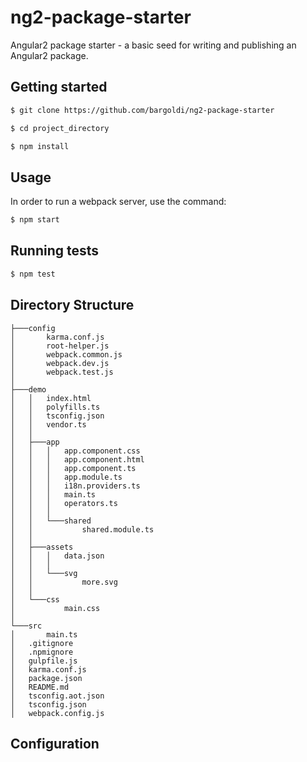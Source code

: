 # ng2-package-starter
Angular2 package starter - a basic seed for writing and publishing an Angular2 package.

## Getting started
```bash
$ git clone https://github.com/bargoldi/ng2-package-starter
```
```bash
$ cd project_directory
```
```bash
$ npm install
```
## Usage
In order to run a webpack server, use the command:
```bash
$ npm start
```
## Running tests
```bash
$ npm test
```

## Directory Structure
```
├───config
│       karma.conf.js
│       root-helper.js
│       webpack.common.js
│       webpack.dev.js
│       webpack.test.js
│
├───demo
│   │   index.html
│   │   polyfills.ts
│   │   tsconfig.json
│   │   vendor.ts
│   │
│   ├───app
│   │   │   app.component.css
│   │   │   app.component.html
│   │   │   app.component.ts
│   │   │   app.module.ts
│   │   │   i18n.providers.ts
│   │   │   main.ts
│   │   │   operators.ts
│   │   │
│   │   └───shared
│   │           shared.module.ts
│   │
│   ├───assets
│   │   │   data.json
│   │   │
│   │   └───svg
│   │           more.svg
│   │
│   └───css
│           main.css
│
└───src
│       main.ts
│   .gitignore
│   .npmignore
│   gulpfile.js
│   karma.conf.js
│   package.json
│   README.md
│   tsconfig.aot.json
│   tsconfig.json
│   webpack.config.js
```
## Configuration